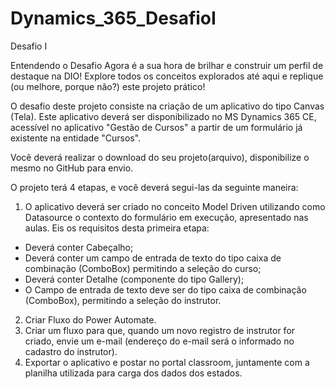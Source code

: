 # Dynamics_365_DesafioI
Desafio I

Entendendo o Desafio
Agora é a sua hora de brilhar e construir um perfil de destaque na DIO! Explore todos os conceitos explorados até aqui e replique (ou melhore, porque não?) este projeto prático!
 
O desafio deste projeto consiste na criação de um aplicativo do tipo Canvas (Tela).
Este aplicativo deverá ser disponibilizado no MS Dynamics 365 CE, acessível no aplicativo "Gestão de Cursos"  a partir de um formulário já existente na entidade "Cursos". 
 
Você deverá realizar o download do seu projeto(arquivo), disponibilize o mesmo no GitHub para envio.
 
 
O projeto terá 4 etapas, e você deverá segui-las da seguinte maneira:
 

 1.   O aplicativo deverá ser criado no conceito Model Driven utilizando como Datasource o contexto do formulário em execução, apresentado nas aulas. Eis os requisitos desta primeira etapa:
   - Deverá conter Cabeçalho;
   - Deverá conter um campo de entrada de texto do tipo caixa de combinação (ComboBox) permitindo a seleção do curso;
   - Deverá conter Detalhe (componente do tipo Gallery);
   - O Campo de entrada de texto deve ser do tipo caixa de combinação (ComboBox), permitindo a seleção do instrutor.
 2.   Criar Fluxo do Power Automate.
 3.   Criar um fluxo para que, quando um novo registro de instrutor for criado, envie um e-mail (endereço do e-mail será o informado no cadastro do instrutor). 
 4.   Exportar o aplicativo e postar no portal classroom, juntamente com a planilha utilizada para carga dos dados dos estados.

